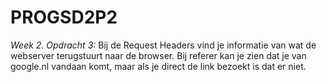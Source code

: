 # PROGSD2P2


*Week 2. Opdracht 3:*
Bij de Request Headers vind je informatie van wat de webserver terugstuurt naar de browser. Bij referer kan je zien dat je van google.nl vandaan komt, maar als je direct de link bezoekt is dat er niet.